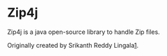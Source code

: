 Zip4j
=============

Zip4j is a java open-source library to handle Zip files.

Originally created by Srikanth Reddy Lingala[1].



[1]: http://www.lingala.net/about.php
